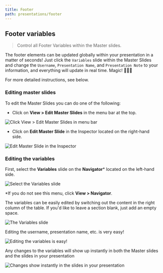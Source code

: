```yaml
---
title: Footer
path: presentations/footer
---
```


## Footer variables

> Control all Footer Variables within the Master slides.

The footer elements can be updated globally within your presentation in a matter of seconds! Just click the `Variables` slide within the Master Slides and change the `Username`, `Presentation Name`, and `Presentation Note` to your information, and everything will update in real time. Magic! 🧙🏽‍🔮

For more detailed instructions, see below.

### Editing master slides

To edit the Master Slides you can do one of the following:

- Click on **View > Edit Master Slides** in the menu bar at the top.

![Click View > Edit Master Slides in menu bar](https://user-images.githubusercontent.com/10384315/56168669-b2ba6480-5f90-11e9-9689-f6827e60a8de.png)

- Click on **Edit Master Slide** in the Inspector located on the right-hand side.

![Edit Master Slide in the Inspector](https://user-images.githubusercontent.com/10384315/56168688-bea62680-5f90-11e9-835f-38d36bbe67b7.png)

### Editing the variables

First, select the **Variables** slide on the **Navigator*** located on the left-hand side.

![Select the Variables slide](https://user-images.githubusercontent.com/10384315/56168721-d54c7d80-5f90-11e9-88a0-2ef672b83c1b.png)

*If you do not see this menu, click **View > Navigator**.

The variables can be easily edited by switching out the content in the right column of the table. If you'd like to leave a section blank, just add an empty space.

![The Variables slide](https://user-images.githubusercontent.com/10384315/56168738-e5fcf380-5f90-11e9-9f31-b906dad3fd77.png)

Editing the username, presentation name, etc. is very easy!

![Editing the variables is easy!](https://user-images.githubusercontent.com/10384315/56168751-eeedc500-5f90-11e9-93c1-7c0a51fb1a07.png)

Any changes to the variables will show up instantly in both the Master slides and the slides in your presentation

![Changes show instantly in the slides in your presentation](https://user-images.githubusercontent.com/10384315/56168758-f7460000-5f90-11e9-91ed-1721dd6f8099.png)
